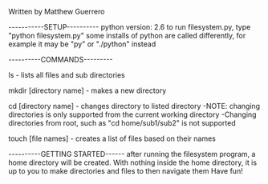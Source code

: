 Written by Matthew Guerrero

-----------SETUP----------
python version: 2.6
to run filesystem.py, type "python filesystem.py"
some installs of python are called differently, for example it may be "py" or "./python" instead

----------COMMANDS---------

ls - lists all files and sub directories

mkdir [directory name] - makes a new directory

cd [directory name] - changes directory to listed directory
  -NOTE: changing directories is only supported from the current working directory
  -Changing directories from root, such as "cd home/sub1/sub2" is not supported

touch [file names] - creates a list of files based on their names

----------GETTING STARTED------
after running the filesystem program, a home directory will be created.
With nothing inside the home directory, it is up to you to make directories and files to then navigate them
Have fun!
